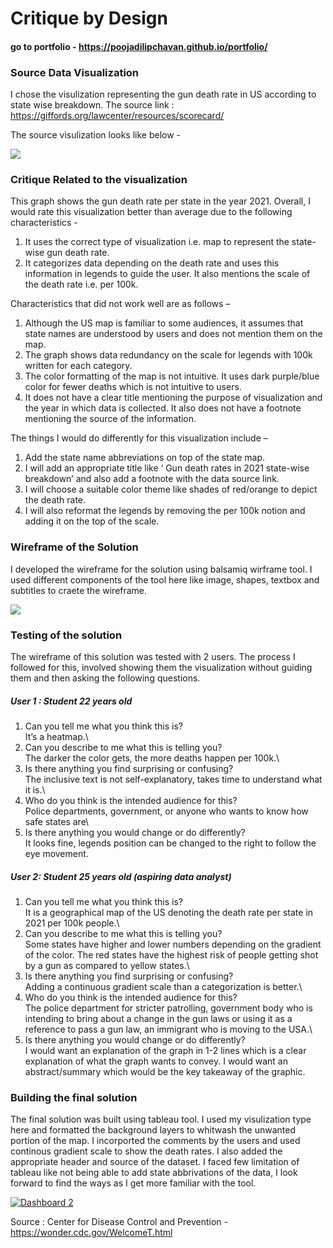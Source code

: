 

# Critique by Design

#### go to portfolio - https://poojadilipchavan.github.io/portfolio/

### Source Data Visualization

I chose the visulization representing the gun death rate in US according to state wise breakdown.
The source link : https://giffords.org/lawcenter/resources/scorecard/

The source visulization looks like below -

<img src="/portfolio/assets/gunmap.JPG">

### Critique Related to the visualization

This graph shows the gun death rate per state in the year 2021.
Overall, I would rate this visualization better than average due to the following characteristics -
1. It uses the correct type of visualization i.e. map to represent the state-wise gun death rate.
2. It categorizes data depending on the death rate and uses this information in legends to guide the user. It also mentions the scale of the death rate i.e. per 100k.

Characteristics that did not work well are as follows –
1. Although the US map is familiar to some audiences, it assumes that state names are understood by users and does not mention them on the map.
2. The graph shows data redundancy on the scale for legends with 100k written for each category.
3. The color formatting of the map is not intuitive. It uses dark purple/blue color for fewer deaths which is not intuitive to users. 
4. It does not have a clear title mentioning the purpose of visualization and the year in which data is collected. It also does not have a footnote mentioning the source of the information.

The things I would do differently for this visualization include –
1. Add the state name abbreviations on top of the state map. 
2. I will add an appropriate title like ‘ Gun death rates in 2021 state-wise breakdown’ and also add a footnote with the data source link.
3. I will choose a suitable color theme like shades of red/orange to depict the death rate. 
4.	I will also reformat the legends by removing the per 100k notion and adding it on the top of the scale.


### Wireframe of the Solution

I developed the wireframe for the solution using balsamiq wirframe tool. I used different components of the tool here like image, shapes, textbox and subtitles to craete the wireframe. 

<img src="/portfolio/assets/heatmap.JPG">

### Testing of the solution
The wireframe of this solution was tested with 2 users. The process I followed for this, involved showing them the visualization without guiding them and then asking the following questions.

##### User 1 : Student 22 years old
1. Can you tell me what you think this is?\
It’s a heatmap.\
2. Can you describe to me what this is telling you?\
The darker the color gets, the more deaths happen per 100k.\
3. Is there anything you find surprising or confusing?\
The inclusive text is not self-explanatory, takes time to understand what it is.\
4. Who do you think is the intended audience for this?\
Police departments, government, or anyone who wants to know how safe states are\
5. Is there anything you would change or do differently?\
It looks fine, legends position can be changed to the right to follow the eye movement.

##### User 2: Student 25 years old (aspiring data analyst) 
1. Can you tell me what you think this is?\
It is a geographical map of the US denoting the death rate per state in 2021 per 100k people.\
2. Can you describe to me what this is telling you?\
Some states have higher and lower numbers depending on the gradient of the color. The red states have the highest risk of people getting shot by a gun as compared to yellow states.\
3. Is there anything you find surprising or confusing?\
Adding a continuous gradient scale than a categorization is better.\
4. Who do you think is the intended audience for this?\
The police department for stricter patrolling, government body who is intending to bring about a change in the gun laws or using it as a reference to pass a gun law, an immigrant who is moving to the USA.\
5. Is there anything you would change or do differently?\
I would want an explanation of the graph in 1-2 lines which is a clear explanation of what the graph wants to convey. I would want an abstract/summary which would be the key takeaway of the graphic.


### Building the final solution

The final solution was built using tableau tool. I used my visulization type here and formatted the background layers to whitwash the unwanted portion of the map.
I incorported the comments by the users and used continous gradient scale to show the death rates. I also added the appropriate header and source of the dataset.
I faced few limitation of tableau like not being able to add state abbrivations of the data, I look forward to find the ways as I get more familiar with the tool.

<div class='tableauPlaceholder' id='viz1663720563555' style='position: relative'><noscript><a href='#'><img alt='Dashboard 2 ' src='https:&#47;&#47;public.tableau.com&#47;static&#47;images&#47;5H&#47;5H9ZZTSWB&#47;1_rss.png' style='border: none' /></a></noscript><object class='tableauViz'  style='display:none;'><param name='host_url' value='https%3A%2F%2Fpublic.tableau.com%2F' /> <param name='embed_code_version' value='3' /> <param name='path' value='shared&#47;5H9ZZTSWB' /> <param name='toolbar' value='yes' /><param name='static_image' value='https:&#47;&#47;public.tableau.com&#47;static&#47;images&#47;5H&#47;5H9ZZTSWB&#47;1.png' /> <param name='animate_transition' value='yes' /><param name='display_static_image' value='yes' /><param name='display_spinner' value='yes' /><param name='display_overlay' value='yes' /><param name='display_count' value='yes' /><param name='language' value='en-US' /><param name='filter' value='publish=yes' /></object></div>                
<script type='text/javascript'>                    
 var divElement = document.getElementById('viz1663720563555');                    
 var vizElement = divElement.getElementsByTagName('object')[0];                    
 if ( divElement.offsetWidth > 800 ) { vizElement.style.width='1200px';vizElement.style.height='827px';} else if ( divElement.offsetWidth > 500 ) { vizElement.style.width='1200px';vizElement.style.height='827px';} else { vizElement.style.width='100%';vizElement.style.height='727px';}                     
 var scriptElement = document.createElement('script');                    
 scriptElement.src = 'https://public.tableau.com/javascripts/api/viz_v1.js';                    
 vizElement.parentNode.insertBefore(scriptElement, vizElement);                
</script>

Source : Center for Disease Control and Prevention - https://wonder.cdc.gov/WelcomeT.html

